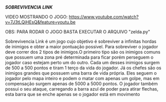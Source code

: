 _____SOBREVIVENCIA LINK_____

VIDEO MOSTRANDO O JOGO: https://www.youtube.com/watch?v=7J3tLQjHEsQ&feature=youtu.be

OBS: PARA RODAR O JOGO BASTA EXECUTAR O ARQUIVO "zelda.py"

Sobrevivencia Link é um jogo cujo objetivo é sobreviver a infinitas hordas de inimigos e obter a maior pontuação possivel.
Para sobreviver o jogador deve correr dos 2 tipos de inimigos.O primeiro tipo são os inimigos comuns que possuem uma zona pré determinada para
ficar porém perseguem o jogador caso estejam perto um do outro. Cada um desses inimigos surgem de 500 a 500 pontos e tiram 1 terço da vida do jogador. Já os chefes são os inimigos grandes que possuem uma barra de vida própria. Eles seguem o jogador pelo mapa inteiro e podem o matar com apenas um golpe, mas em compensação surgem apenas de 5000 a 5000 pontos.
O jogador também possui o seu ataque, carregando a barra azul de poder para atirar flechas, esta barra que se enche
apenas se o jogador está em movimento

